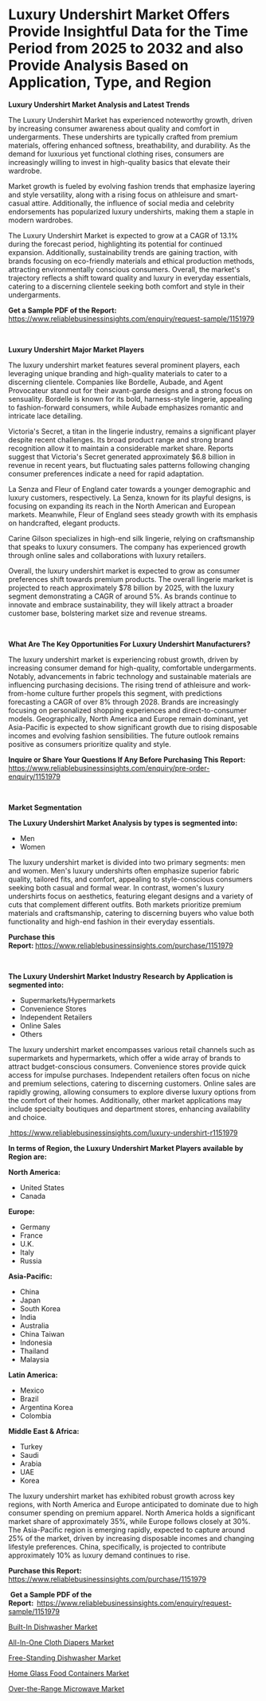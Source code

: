 <p><h1>Luxury Undershirt Market Offers Provide Insightful Data for the Time Period from 2025 to 2032 and also Provide Analysis Based on Application, Type, and Region</h1></p><p><strong>Luxury Undershirt Market Analysis and Latest Trends</strong></p>
<p><p>The Luxury Undershirt Market has experienced noteworthy growth, driven by increasing consumer awareness about quality and comfort in undergarments. These undershirts are typically crafted from premium materials, offering enhanced softness, breathability, and durability. As the demand for luxurious yet functional clothing rises, consumers are increasingly willing to invest in high-quality basics that elevate their wardrobe. </p><p>Market growth is fueled by evolving fashion trends that emphasize layering and style versatility, along with a rising focus on athleisure and smart-casual attire. Additionally, the influence of social media and celebrity endorsements has popularized luxury undershirts, making them a staple in modern wardrobes. </p><p>The Luxury Undershirt Market is expected to grow at a CAGR of 13.1% during the forecast period, highlighting its potential for continued expansion. Additionally, sustainability trends are gaining traction, with brands focusing on eco-friendly materials and ethical production methods, attracting environmentally conscious consumers. Overall, the market's trajectory reflects a shift toward quality and luxury in everyday essentials, catering to a discerning clientele seeking both comfort and style in their undergarments.</p></p>
<p><strong>Get a Sample PDF of the Report:&nbsp;</strong> <a href="https://www.reliablebusinessinsights.com/enquiry/request-sample/1151979?utm_campaign=84&utm_medium=2&utm_source=Github&utm_content=ia&utm_term=05042025&utm_id=luxury-undershirt">https://www.reliablebusinessinsights.com/enquiry/request-sample/1151979</a></p>
<p>&nbsp;</p>
<p><strong>Luxury Undershirt Major Market Players</strong></p>
<p><p>The luxury undershirt market features several prominent players, each leveraging unique branding and high-quality materials to cater to a discerning clientele. Companies like Bordelle, Aubade, and Agent Provocateur stand out for their avant-garde designs and a strong focus on sensuality. Bordelle is known for its bold, harness-style lingerie, appealing to fashion-forward consumers, while Aubade emphasizes romantic and intricate lace detailing.</p><p>Victoria's Secret, a titan in the lingerie industry, remains a significant player despite recent challenges. Its broad product range and strong brand recognition allow it to maintain a considerable market share. Reports suggest that Victoria's Secret generated approximately $6.8 billion in revenue in recent years, but fluctuating sales patterns following changing consumer preferences indicate a need for rapid adaptation.</p><p>La Senza and Fleur of England cater towards a younger demographic and luxury customers, respectively. La Senza, known for its playful designs, is focusing on expanding its reach in the North American and European markets. Meanwhile, Fleur of England sees steady growth with its emphasis on handcrafted, elegant products.</p><p>Carine Gilson specializes in high-end silk lingerie, relying on craftsmanship that speaks to luxury consumers. The company has experienced growth through online sales and collaborations with luxury retailers.</p><p>Overall, the luxury undershirt market is expected to grow as consumer preferences shift towards premium products. The overall lingerie market is projected to reach approximately $78 billion by 2025, with the luxury segment demonstrating a CAGR of around 5%. As brands continue to innovate and embrace sustainability, they will likely attract a broader customer base, bolstering market size and revenue streams.</p></p>
<p>&nbsp;</p>
<p><strong>What Are The Key Opportunities For Luxury Undershirt Manufacturers?</strong></p>
<p><p>The luxury undershirt market is experiencing robust growth, driven by increasing consumer demand for high-quality, comfortable undergarments. Notably, advancements in fabric technology and sustainable materials are influencing purchasing decisions. The rising trend of athleisure and work-from-home culture further propels this segment, with predictions forecasting a CAGR of over 8% through 2028. Brands are increasingly focusing on personalized shopping experiences and direct-to-consumer models. Geographically, North America and Europe remain dominant, yet Asia-Pacific is expected to show significant growth due to rising disposable incomes and evolving fashion sensibilities. The future outlook remains positive as consumers prioritize quality and style.</p></p>
<p><strong>Inquire or Share Your Questions If Any Before Purchasing This Report:</strong> <a href="https://www.reliablebusinessinsights.com/enquiry/pre-order-enquiry/1151979?utm_campaign=84&utm_medium=2&utm_source=Github&utm_content=ia&utm_term=05042025&utm_id=luxury-undershirt">https://www.reliablebusinessinsights.com/enquiry/pre-order-enquiry/1151979</a></p>
<p>&nbsp;</p>
<p><strong>Market Segmentation</strong></p>
<p><strong>The Luxury Undershirt Market Analysis by types is segmented into:</strong></p>
<p><ul><li>Men</li><li>Women</li></ul></p>
<p><p>The luxury undershirt market is divided into two primary segments: men and women. Men's luxury undershirts often emphasize superior fabric quality, tailored fits, and comfort, appealing to style-conscious consumers seeking both casual and formal wear. In contrast, women's luxury undershirts focus on aesthetics, featuring elegant designs and a variety of cuts that complement different outfits. Both markets prioritize premium materials and craftsmanship, catering to discerning buyers who value both functionality and high-end fashion in their everyday essentials.</p></p>
<p><strong>Purchase this Report:&nbsp;</strong><a href="https://www.reliablebusinessinsights.com/purchase/1151979?utm_campaign=84&utm_medium=2&utm_source=Github&utm_content=ia&utm_term=05042025&utm_id=luxury-undershirt">https://www.reliablebusinessinsights.com/purchase/1151979</a></p>
<p>&nbsp;</p>
<p><strong>The Luxury Undershirt Market Industry Research by Application is segmented into:</strong></p>
<p><ul><li>Supermarkets/Hypermarkets</li><li>Convenience Stores</li><li>Independent Retailers</li><li>Online Sales</li><li>Others</li></ul></p>
<p><p>The luxury undershirt market encompasses various retail channels such as supermarkets and hypermarkets, which offer a wide array of brands to attract budget-conscious consumers. Convenience stores provide quick access for impulse purchases. Independent retailers often focus on niche and premium selections, catering to discerning customers. Online sales are rapidly growing, allowing consumers to explore diverse luxury options from the comfort of their homes. Additionally, other market applications may include specialty boutiques and department stores, enhancing availability and choice.</p></p>
<p><a href="https://www.reliablebusinessinsights.com/luxury-undershirt-r1151979?utm_campaign=84&utm_medium=2&utm_source=Github&utm_content=ia&utm_term=05042025&utm_id=luxury-undershirt">&nbsp;https://www.reliablebusinessinsights.com/luxury-undershirt-r1151979</a></p>
<p><strong>In terms of Region, the Luxury Undershirt Market Players available by Region are:</strong></p>
<p>
    <p> <strong> North America: </strong>
        <ul>
            <li>United States</li>
            <li>Canada</li>
        </ul>
        </p> 
    <p> <strong> Europe: </strong>
        <ul>
            <li>Germany</li>
            <li>France</li>
            <li>U.K.</li>
            <li>Italy</li>
            <li>Russia</li>
        </ul>
        </p> 
    <p> <strong> Asia-Pacific: </strong>
        <ul>
            <li>China</li>
            <li>Japan</li>
            <li>South Korea</li>
            <li>India</li>
            <li>Australia</li>
            <li>China Taiwan</li>
            <li>Indonesia</li>
            <li>Thailand</li>
            <li>Malaysia</li>
        </ul>
        </p> 
    <p> <strong> Latin America: </strong>
        <ul>
            <li>Mexico</li>
            <li>Brazil</li>
            <li>Argentina Korea</li>
            <li>Colombia</li>
        </ul>
        </p> 
    <p> <strong> Middle East & Africa: </strong>
        <ul>
            <li>Turkey</li>
            <li>Saudi</li>
            <li>Arabia</li>
            <li>UAE</li>
            <li>Korea</li>
        </ul>
    </p>
    </p>
<p><p>The luxury undershirt market has exhibited robust growth across key regions, with North America and Europe anticipated to dominate due to high consumer spending on premium apparel. North America holds a significant market share of approximately 35%, while Europe follows closely at 30%. The Asia-Pacific region is emerging rapidly, expected to capture around 25% of the market, driven by increasing disposable incomes and changing lifestyle preferences. China, specifically, is projected to contribute approximately 10% as luxury demand continues to rise.</p></p>
<p><strong>Purchase this Report: </strong><a href="https://www.reliablebusinessinsights.com/purchase/1151979?utm_campaign=84&utm_medium=2&utm_source=Github&utm_content=ia&utm_term=05042025&utm_id=luxury-undershirt">https://www.reliablebusinessinsights.com/purchase/1151979</a></p>
<p>&nbsp;<strong>Get a Sample PDF of the Report:&nbsp;&nbsp;</strong><a href="https://www.reliablebusinessinsights.com/enquiry/request-sample/1151979?utm_campaign=84&utm_medium=2&utm_source=Github&utm_content=ia&utm_term=05042025&utm_id=luxury-undershirt">https://www.reliablebusinessinsights.com/enquiry/request-sample/1151979</a></p>
<p><strong></strong></p>
<p><p><a href="https://github.com/vandelmanize/Market-Research-Report-List-1/blob/main/built-in-dishwasher-market.md?utm_campaign=84&utm_medium=2&utm_source=Github&utm_content=ia&utm_term=05042025&utm_id=luxury-undershirt">Built-In Dishwasher Market</a></p><p><a href="https://github.com/saribuissawi/Market-Research-Report-List-1/blob/main/all-in-one-cloth-diapers-market.md?utm_campaign=84&utm_medium=2&utm_source=Github&utm_content=ia&utm_term=05042025&utm_id=luxury-undershirt">All-In-One Cloth Diapers Market</a></p><p><a href="https://github.com/sentoljinqiu/Market-Research-Report-List-1/blob/main/free-standing-dishwasher-market.md?utm_campaign=84&utm_medium=2&utm_source=Github&utm_content=ia&utm_term=05042025&utm_id=luxury-undershirt">Free-Standing Dishwasher Market</a></p><p><a href="https://github.com/gilerzelko7a/Market-Research-Report-List-1/blob/main/home-glass-food-containers-market.md?utm_campaign=84&utm_medium=2&utm_source=Github&utm_content=ia&utm_term=05042025&utm_id=luxury-undershirt">Home Glass Food Containers Market</a></p><p><a href="https://github.com/kecixayaab/Market-Research-Report-List-1/blob/main/over-the-range-microwave-market.md?utm_campaign=84&utm_medium=2&utm_source=Github&utm_content=ia&utm_term=05042025&utm_id=luxury-undershirt">Over-the-Range Microwave Market</a></p></p>